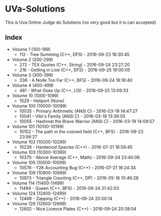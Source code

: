 # UVa-Solutions
This is Uva Online Judge do Solutions (no very good but it is can accepted)

## Index
* Volume 1 (100-199)
  * 112 - Tree Summing (C++, DFS) - 2016-09-23 18:30:45
* Volume 2 (200-299)
  * 272 - TEX Quotes (C++, String) - 2016-09-24 23:27:20
  * 216 - Getting in Line (C++, DFS) - 2016-09-25 19:00:05
* Volume 3 (300-399)
  * 336 - A Node Too Far (C++, BFS) - 2016-09-24 18:16:40
* Volume 4 (400-499)
  * 481 - What Goes Up (C++, LIS) - 2016-09-25 13:09:33
* Volume 10 (1000-1099)
  * 1029 - Heliport (None)
* Volume 100 (10000-10099)
  * 10035 - Primary Arithmetic (ANSI C) - 2016-03-19 14:47:27
  * 10041 - Vito's Family (ANSI C) - 2016-03-19 13:36:05
  * 10055 - Hashmat the Brave Warrior (ANSI C) - 2016-03-19 14:09:57
* Volume 101 (10100-10199)
  * 10102 - The path in the colored field (C++,  BFS) - 2016-09-23 23:56:27
* Volume 102 (10200-10299)
  * 10226 - Hardwood Species (C++) - 2016-07-21 16:58:45
* Volume 103 (10300-10399)
  * 10370 - Above Average (C++, Math) - 2016-09-24 23:40:06
* Volume 105 (10500-10599)
  * 10576 - Y2K Accounting Bug (C++) - 2016-07-21 16:24:34
* Volume 109 (10900-10999)
  * 10973 - Triangle Counting (C++, DP) -	2016-05-16 10:46:28
* Volume 114 (11400-11499)
  * 11494 - Queen (C++, BFS) - 2016-09-24 21:42:03
* Volume 124 (12400-12499)
  * 12468 - Zapping (C++) - 2016-09-24 20:50:14
* Volume 126 (12600-12699)
  * 12602 - Nice Licence Plates (C++) - 2016-09-24 20:38:04
